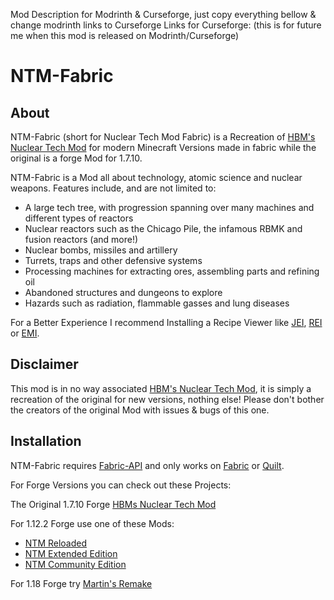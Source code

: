 Mod Description for Modrinth & Curseforge, just copy everything bellow & change modrinth links to Curseforge Links for Curseforge:
(this is for future me when this mod is released on Modrinth/Curseforge)

# NTM-Fabric
## About
NTM-Fabric (short for Nuclear Tech Mod Fabric) is a Recreation of [HBM's Nuclear Tech Mod](https://github.com/HbmMods/Hbm-s-Nuclear-Tech-GIT) for modern Minecraft Versions made in fabric while the original is a forge Mod for 1.7.10.

NTM-Fabric is a Mod all about technology, atomic science and nuclear weapons. Features include, and are not limited to:
- A large tech tree, with progression spanning over many machines and different types of reactors
- Nuclear reactors such as the Chicago Pile, the infamous RBMK and fusion reactors (and more!)
- Nuclear bombs, missiles and artillery
- Turrets, traps and other defensive systems
- Processing machines for extracting ores, assembling parts and refining oil
- Abandoned structures and dungeons to explore
- Hazards such as radiation, flammable gasses and lung diseases

For a Better Experience I recommend Installing a Recipe Viewer like [JEI](https://modrinth.com/mod/jei), [REI](https://modrinth.com/mod/rei) or [EMI](https://modrinth.com/mod/emi).

## Disclaimer
This mod is in no way associated [HBM's Nuclear Tech Mod](https://github.com/HbmMods/Hbm-s-Nuclear-Tech-GIT), it is simply a recreation of the original for new versions, nothing else!
Please don't bother the creators of the original Mod with issues & bugs of this one.

## Installation
NTM-Fabric requires [Fabric-API](https://modrinth.com/mod/fabric-api) and only works on [Fabric](https://fabricmc.net/) or [Quilt](https://quiltmc.org/).

For Forge Versions you can check out these Projects:

The Original 1.7.10 Forge [HBMs Nuclear Tech Mod](https://modrinth.com/mod/ntm)

For 1.12.2 Forge use one of these Mods:
- [NTM Reloaded](https://modrinth.com/mod/hbm-reloaded)
- [NTM Extended Edition](https://modrinth.com/mod/ntm-extended)
- [NTM Community Edition](https://codeberg.org/MrNorwood/Hbm-s-Nuclear-Tech-CE)

For 1.18 Forge try [Martin's Remake](https://codeberg.org/MartinTheDragon/Nuclear-Tech-Mod-Remake)
